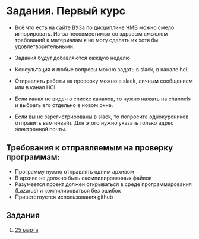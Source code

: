 # Задания. Первый курс

- Всё что есть на сайте ВУЗа по дисциплине ЧМВ можно смело игнорировать.
Из-за несовместимых со здравым смыслом требований к материалам я не могу сделать их хотя бы удовлетворительными.
- Задания будут добавляются каждую неделю

- Консультация и любые вопросы можно задать в slack, в канале hci.
- Отправлять работы на проверку можно в slack, личным сообщением или в канал HCI
- Если канал не виден в списке каналов, то нужно нажать на channels и выбрать
его отдельно в новом окне.
- Если вы не зарегистрированы в slack, то попросите однокурсников отправить
вам инвайт. Для этого нужно указать только адрес электронной почты.


## Требования к отправляемым на проверку программам:
- Программу нужно отправлять одним архивом
- В архиве не должно быть скомпилированных файлов
- Разумеется проект должен открываться в среде программирования (Lazarus) и компилироваться без ошибок
- Приветствуется использования github


## Задания
1. [25 марта](https://github.com/ivtipm/HCI/blob/master/Tasks.%202020-spring-25-mar.md)
